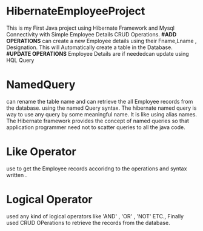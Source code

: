 # HibernateEmployeeProject
This is my First Java project using Hibernate Framework and Mysql Connectivity with Simple Employee Details CRUD Operations.
**#ADD OPERATIONS**
can create a new Employee details using their Fname,Lname , Designation.
This will Automatically create a table in the Database.
**#UPDATE OPERATIONS**
Employee Details are if neededcan update using HQL Query 
# NamedQuery
can  rename the table name and can retrieve the all Employee records from the database.
using the named Query syntax.
The hibernate named query is way to use any query by some meaningful name. It is like using alias names. The Hibernate framework provides the concept of named queries so that application programmer need not to scatter queries to all the java code.
# Like Operator 
use to get the Employee records accoridng to the operations and syntax written .
# Logical Operator
used any kind of logical operators like 'AND' , 'OR' , 'NOT' ETC.,
Finally used CRUD OPerations to retrieve the records from the database.
